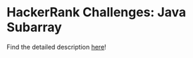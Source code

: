 # HackerRank Challenges: Java Subarray

Find the detailed description [here](https://www.hackerrank.com/challenges/java-negative-subarray/problem)!